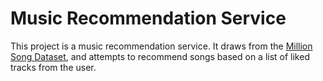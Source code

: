 # Music Recommendation Service

This project is a music recommendation service. It draws from the [Million Song Dataset](https://labrosa.ee.columbia.edu/millionsong/), and attempts to recommend songs based on a list of liked tracks from the user.